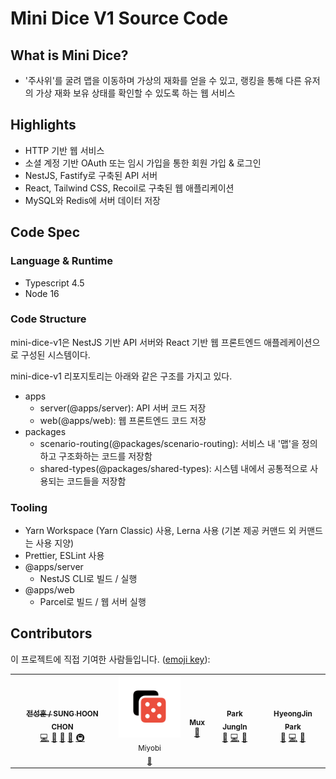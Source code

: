 # Mini Dice V1 Source Code

## What is Mini Dice?

- '주사위'를 굴려 맵을 이동하며 가상의 재화를 얻을 수 있고, 랭킹을 통해 다른 유저의 가상 재화 보유 상태를 확인할 수 있도록 하는 웹 서비스

## Highlights

- HTTP 기반 웹 서비스
- 소셜 계정 기반 OAuth 또는 임시 가입을 통한 회원 가입 & 로그인
- NestJS, Fastify로 구축된 API 서버
- React, Tailwind CSS, Recoil로 구축된 웹 애플리케이션
- MySQL와 Redis에 서버 데이터 저장

## Code Spec

### Language & Runtime

- Typescript 4.5
- Node 16

### Code Structure

mini-dice-v1은 NestJS 기반 API 서버와 React 기반 웹 프론트엔드 애플레케이션으로 구성된 시스템이다.

mini-dice-v1 리포지토리는 아래와 같은 구조를 가지고 있다.

- apps
  - server(@apps/server): API 서버 코드 저장
  - web(@apps/web): 웹 프론트엔드 코드 저장
- packages
  - scenario-routing(@packages/scenario-routing): 서비스 내 '맵'을 정의하고 구조화하는 코드를 저장함
  - shared-types(@packages/shared-types): 시스템 내에서 공통적으로 사용되는 코드들을 저장함

### Tooling

- Yarn Workspace (Yarn Classic) 사용, Lerna 사용 (기본 제공 커맨드 외 커맨드는 사용 지양)
- Prettier, ESLint 사용
- @apps/server
  - NestJS CLI로 빌드 / 실행
- @apps/web
  - Parcel로 빌드 / 웹 서버 실행

## Contributors

이 프로젝트에 직접 기여한 사람들입니다. ([emoji key](https://allcontributors.org/docs/en/emoji-key)):

<table>
  <tr>
    <td align="center"><a href="https://velog.io/@atjsh"><img src="https://avatars.githubusercontent.com/u/35552274?v=4?s=100" width="100px;" alt=""/><br /><sub><b>전성훈 / SUNG HOON CHON</b></sub></a><br /><a href="https://github.com/ATJSH/mini-dice-v1/commits?author=ATJSH" title="Code">💻</a> <a href="#design-ATJSH" title="Design">🎨</a> <a href="#blog-ATJSH" title="Blogposts">📝</a> <a href="https://github.com/ATJSH/mini-dice-v1/commits?author=ATJSH" title="Documentation">📖</a> <a href="#infra-ATJSH" title="Infrastructure (Hosting, Build-Tools, etc)">🚇</a></td>
    <td align="center"><img src="./md/logo.png" width="100px;" alt=""/><br/><sub>Miyobi <br /><a href="#design-ATJSH" title="Design">🎨</a></td>
    <td align="center"><a href="https://github.com/MuxLee"><img src="https://avatars.githubusercontent.com/u/37520438?v=4?s=100" width="100px;" alt=""/><br /><sub><b>Mux</b></sub></a><br /><a href="#tool-MuxLee" title="Tools">🔧</a></td>
    <td align="center"><a href="https://github.com/jipark0716"><img src="https://avatars.githubusercontent.com/u/37520386?v=4?s=100" width="100px;" alt=""/><br /><sub><b>Park JungIn</b></sub></a><br /><a href="#ideas-jipark0716" title="Ideas, Planning, & Feedback">🤔</a> <a href="https://github.com/ATJSH/mini-dice-v1/commits?author=jipark0716" title="Code">💻</a> <a href="https://github.com/ATJSH/mini-dice-v1/pulls?q=is%3Apr+reviewed-by%3Ajipark0716" title="Reviewed Pull Requests">👀</a></td>
    <td align="center"><a href="https://github.com/hywlss9"><img src="https://avatars.githubusercontent.com/u/37681882?v=4?s=100" width="100px;" alt=""/><br /><sub><b>HyeongJin Park</b></sub></a><br /><a href="#ideas-hywlss9" title="Ideas, Planning, & Feedback">🤔</a> <a href="https://github.com/ATJSH/mini-dice-v1/commits?author=hywlss9" title="Code">💻</a> <a href="https://github.com/ATJSH/mini-dice-v1/pulls?q=is%3Apr+reviewed-by%3Ahywlss9" title="Reviewed Pull Requests">👀</a></td>
    
  </tr>
</table>

